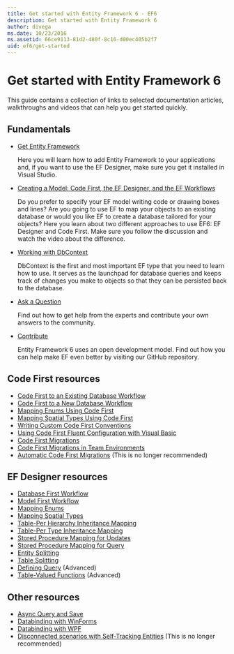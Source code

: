 ```yaml
---
title: Get started with Entity Framework 6 - EF6
description: Get started with Entity Framework 6
author: divega
ms.date: 10/23/2016
ms.assetid: 66ce9113-81d2-480f-8c16-d00ec405b2f7
uid: ef6/get-started
---
```

# Get started with Entity Framework 6

This guide contains a collection of links to selected documentation articles, walkthroughs and videos that can help you get started quickly.

## Fundamentals

* [Get Entity Framework](~/ef6/fundamentals/install.md)

  Here you will learn how to add Entity Framework to your applications and, if you want to use the EF Designer, make sure you get it installed in Visual Studio.

* [Creating a Model: Code First, the EF Designer, and the EF Workflows](~/ef6/modeling/index.md)

  Do you prefer to specify your EF model writing code or drawing boxes and lines?
Are you going to use EF to map your objects to an existing database or would you like EF to create a database tailored for your objects?
Here you learn about two different approaches to use EF6: EF Designer and Code First.
Make sure you follow the discussion and watch the video about the difference.

* [Working with DbContext](~/ef6/fundamentals/working-with-dbcontext.md)

  DbContext is the first and most important EF type that you need to learn how to use. It serves as the launchpad for database queries and keeps track of changes you make to objects so that they can be persisted back to the database.

* [Ask a Question](~/ef6/resources/get-help.md)

  Find out how to get help from the experts and contribute your own answers to the community.

* [Contribute](https://github.com/aspnet/EntityFramework6/)

  Entity Framework 6 uses an open development model. Find out how you can help make EF even better by visiting our GitHub repository.

## Code First resources

  - [Code First to an Existing Database Workflow](~/ef6/modeling/code-first/workflows/existing-database.md)
  - [Code First to a New Database Workflow](~/ef6/modeling/code-first/workflows/new-database.md)
  - [Mapping Enums Using Code First](~/ef6/modeling/code-first/data-types/enums.md)
  - [Mapping Spatial Types Using Code First](~/ef6/modeling/code-first/data-types/spatial.md)
  - [Writing Custom Code First Conventions](~/ef6/modeling/code-first/conventions/custom.md)
  - [Using Code First Fluent Configuration with Visual Basic](~/ef6/modeling/code-first/fluent/vb.md)
  - [Code First Migrations](~/ef6/modeling/code-first/migrations/index.md)
  - [Code First Migrations in Team Environments](~/ef6/modeling/code-first/migrations/teams.md)
  - [Automatic Code First Migrations](~/ef6/modeling/code-first/migrations/automatic.md) (This is no longer recommended)

## EF Designer resources
  - [Database First Workflow](~/ef6/modeling/designer/workflows/database-first.md)
  - [Model First Workflow](~/ef6/modeling/designer/workflows/model-first.md)
  - [Mapping Enums](~/ef6/modeling/designer/data-types/enums.md)
  - [Mapping Spatial Types](~/ef6/modeling/designer/data-types/spatial.md)
  - [Table-Per Hierarchy Inheritance Mapping](~/ef6/modeling/designer/inheritance/tph.md)
  - [Table-Per Type Inheritance Mapping](~/ef6/modeling/designer/inheritance/tpt.md)
  - [Stored Procedure Mapping for Updates](~/ef6/modeling/designer/stored-procedures/cud.md)
  - [Stored Procedure Mapping for Query](~/ef6/modeling/designer/stored-procedures/query.md)
  - [Entity Splitting](~/ef6/modeling/designer/entity-splitting.md)
  - [Table Splitting](~/ef6/modeling/designer/table-splitting.md)
  - [Defining Query](~/ef6/modeling/designer/advanced/defining-query.md) (Advanced)
  - [Table-Valued Functions](~/ef6/modeling/designer/advanced/tvfs.md) (Advanced)

## Other resources
  - [Async Query and Save](~/ef6/fundamentals/async.md)
  - [Databinding with WinForms](~/ef6/fundamentals/databinding/winforms.md)
  - [Databinding with WPF](~/ef6/fundamentals/databinding/wpf.md)
  - [Disconnected scenarios with Self-Tracking Entities](~/ef6/fundamentals/disconnected-entities/self-tracking-entities/walkthrough.md) (This is no longer recommended)
